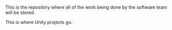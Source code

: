 This is the repository where all of the work being done by the software team will be stored. 

This is where Unity projects go. 